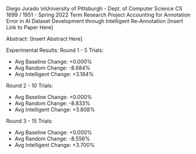 Diego Jurado
\nUniversity of Pittsburgh - Dept. of Computer Science
CS 1699 / 1951 - Spring 2022
Term Research Project
Accounting for Annotation Error in AI Dataset Development through Intelligent Re-Annotation
[Insert Link to Paper Here]

Abstract: [Insert Abstract Here]

Experimental Results:
Round 1 - 5 Trials:
- Avg Baseline Change:    +0.000%
- Avg Random Change:      -8.684%
- Avg Intelligent Change: +3.184%

Round 2 - 10 Trials:
- Avg Baseline Change:    +0.000%
- Avg Random Change:      -8.833%
- Avg Intelligent Change: +3.808%

Round 3 - 15 Trials:
- Avg Baseline Change:    +0.000%
- Avg Random Change:      -8.556%
- Avg Intelligent Change: +3.700%




